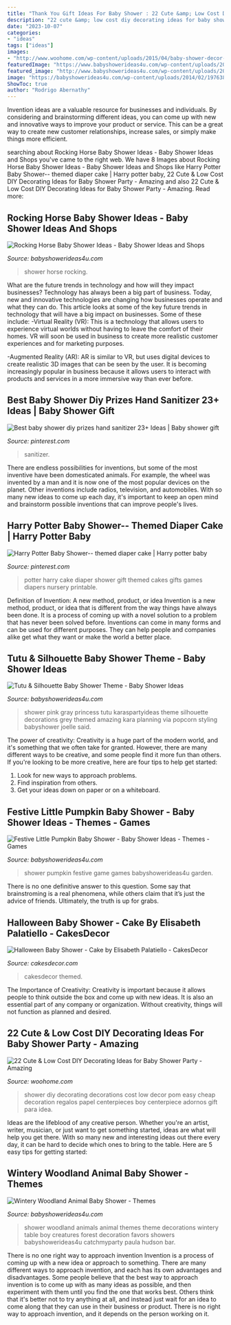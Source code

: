 ```yaml
---
title: "Thank You Gift Ideas For Baby Shower : 22 Cute &amp; Low Cost Diy Decorating Ideas For Baby Shower Party"
description: "22 cute &amp; low cost diy decorating ideas for baby shower party"
date: "2023-10-07"
categories:
- "ideas"
tags: ["ideas"]
images:
- "http://www.woohome.com/wp-content/uploads/2015/04/baby-shower-decor-ideas-woohome-19.jpg"
featuredImage: "https://www.babyshowerideas4u.com/wp-content/uploads/2014/01/Rocking-horse-baby-shower-via-Karas-Party-Ideas-KarasPartyIdeas.com-babyshowerideas-rockinghorse-17.jpg"
featured_image: "http://www.babyshowerideas4u.com/wp-content/uploads/2016/08/Festive-Little-Pumpkin-Baby-Shower-Garden-Game.jpg"
image: "https://babyshowerideas4u.com/wp-content/uploads/2014/02/197638_10151338347461324_672423923_n_600x900.jpg"
ShowToc: true
author: "Rodrigo Abernathy"
---
```



Invention ideas are a valuable resource for businesses and individuals. By considering and brainstorming different ideas, you can come up with new and innovative ways to improve your product or service. This can be a great way to create new customer relationships, increase sales, or simply make things more efficient.

	

		
searching about Rocking Horse Baby Shower Ideas - Baby Shower Ideas and Shops you've came to the right web. We have 8 Images about Rocking Horse Baby Shower Ideas - Baby Shower Ideas and Shops like Harry Potter Baby Shower-- themed diaper cake | Harry potter baby, 22 Cute &amp; Low Cost DIY Decorating Ideas for Baby Shower Party - Amazing and also 22 Cute &amp; Low Cost DIY Decorating Ideas for Baby Shower Party - Amazing. Read more:
		
    
## Rocking Horse Baby Shower Ideas - Baby Shower Ideas And Shops

<img loading=lazy src="https://www.babyshowerideas4u.com/wp-content/uploads/2014/01/Rocking-horse-baby-shower-via-Karas-Party-Ideas-KarasPartyIdeas.com-babyshowerideas-rockinghorse-17.jpg" onerror="this.onerror=null;this.src='https://tse4.mm.bing.net/th?id=OIP.JVHPweHmUUJeIhqRnJ8mEQHaKk&amp;pid=15.1';" alt="Rocking Horse Baby Shower Ideas - Baby Shower Ideas and Shops">

_Source: babyshowerideas4u.com_

>shower horse rocking. 

	

What are the future trends in technology and how will they impact businesses?
Technology has always been a big part of business. Today, new and innovative technologies are changing how businesses operate and what they can do. This article looks at some of the key future trends in technology that will have a big impact on businesses. Some of these include:
-Virtual Reality (VR): This is a technology that allows users to experience virtual worlds without having to leave the comfort of their homes. VR will soon be used in business to create more realistic customer experiences and for marketing purposes.

-Augmented Reality (AR): AR is similar to VR, but uses digital devices to create realistic 3D images that can be seen by the user. It is becoming increasingly popular in business because it allows users to interact with products and services in a more immersive way than ever before.

    
## Best Baby Shower Diy Prizes Hand Sanitizer 23+ Ideas | Baby Shower Gift

<img loading=lazy src="https://i.pinimg.com/736x/cf/23/05/cf2305c9201bc6ef9d195013e06b8f62.jpg" onerror="this.onerror=null;this.src='https://tse4.mm.bing.net/th?id=OIP.mPkwbEMVzbBEUGlwabIUbwAAAA&amp;pid=15.1';" alt="Best baby shower diy prizes hand sanitizer 23+ Ideas | Baby shower gift">

_Source: pinterest.com_

>sanitizer. 

	

There are endless possibilities for inventions, but some of the most inventive have been domesticated animals. For example, the wheel was invented by a man and it is now one of the most popular devices on the planet. Other inventions include radios, television, and automobiles. With so many new ideas to come up each day, it's important to keep an open mind and brainstorm possible inventions that can improve people's lives.

    
## Harry Potter Baby Shower-- Themed Diaper Cake | Harry Potter Baby

<img loading=lazy src="https://i.pinimg.com/736x/eb/94/c0/eb94c037665e1c5660ac727c47445e6b.jpg" onerror="this.onerror=null;this.src='https://tse2.mm.bing.net/th?id=OIP.oKiYbWPHJ1XYukD85KG2FwHaJ3&amp;pid=15.1';" alt="Harry Potter Baby Shower-- themed diaper cake | Harry potter baby">

_Source: pinterest.com_

>potter harry cake diaper shower gift themed cakes gifts games diapers nursery printable. 

	

Definition of Invention: A new method, product, or idea
Invention is a new method, product, or idea that is different from the way things have always been done. It is a process of coming up with a novel solution to a problem that has never been solved before. Inventions can come in many forms and can be used for different purposes. They can help people and companies alike get what they want or make the world a better place.

    
## Tutu &amp; Silhouette Baby Shower Theme - Baby Shower Ideas

<img loading=lazy src="https://babyshowerideas4u.com/wp-content/uploads/2014/02/197638_10151338347461324_672423923_n_600x900.jpg" onerror="this.onerror=null;this.src='https://tse2.mm.bing.net/th?id=OIP.WXQK6LJhKIgWN3I7213mEwHaLH&amp;pid=15.1';" alt="Tutu &amp; Silhouette Baby Shower Theme - Baby Shower Ideas">

_Source: babyshowerideas4u.com_

>shower pink gray princess tutu karaspartyideas theme silhouette decorations grey themed amazing kara planning via popcorn styling babyshower joelle said. 

	

The power of creativity:
Creativity is a huge part of the modern world, and it's something that we often take for granted. However, there are many different ways to be creative, and some people find it more fun than others. If you're looking to be more creative, here are four tips to help get started:
1. Look for new ways to approach problems.
2. Find inspiration from others.
3. Get your ideas down on paper or on a whiteboard.

    
## Festive Little Pumpkin Baby Shower - Baby Shower Ideas - Themes - Games

<img loading=lazy src="http://www.babyshowerideas4u.com/wp-content/uploads/2016/08/Festive-Little-Pumpkin-Baby-Shower-Garden-Game.jpg" onerror="this.onerror=null;this.src='https://tse3.mm.bing.net/th?id=OIP.M6UTiknpQZ43bqBWUb_nKQHaLG&amp;pid=15.1';" alt="Festive Little Pumpkin Baby Shower - Baby Shower Ideas - Themes - Games">

_Source: babyshowerideas4u.com_

>shower pumpkin festive game games babyshowerideas4u garden. 

	

There is no one definitive answer to this question. Some say that brainstroming is a real phenomena, while others claim that it’s just the advice of friends. Ultimately, the truth is up for grabs.

    
## Halloween Baby Shower - Cake By Elisabeth Palatiello - CakesDecor

<img loading=lazy src="https://pic.cakesdecor.com/m/fyvsbynwnxus5be5d7ay.jpg" onerror="this.onerror=null;this.src='https://tse1.mm.bing.net/th?id=OIP.L_rU84oWRBtRrmI4xrs9cgHaLH&amp;pid=15.1';" alt="Halloween Baby Shower - Cake by Elisabeth Palatiello - CakesDecor">

_Source: cakesdecor.com_

>cakesdecor themed. 

	

The Importance of Creativity:
Creativity is important because it allows people to think outside the box and come up with new ideas. It is also an essential part of any company or organization. Without creativity, things will not function as planned and desired.

    
## 22 Cute &amp; Low Cost DIY Decorating Ideas For Baby Shower Party - Amazing

<img loading=lazy src="http://www.woohome.com/wp-content/uploads/2015/04/baby-shower-decor-ideas-woohome-19.jpg" onerror="this.onerror=null;this.src='https://tse1.mm.bing.net/th?id=OIP.OLimr-9_vW6C42bS084Y4AHaKk&amp;pid=15.1';" alt="22 Cute &amp; Low Cost DIY Decorating Ideas for Baby Shower Party - Amazing">

_Source: woohome.com_

>shower diy decorating decorations cost low decor pom easy cheap decoration regalos papel centerpieces boy centerpiece adornos gift para idea. 

	

Ideas are the lifeblood of any creative person. Whether you're an artist, writer, musician, or just want to get something started, ideas are what will help you get there. With so many new and interesting ideas out there every day, it can be hard to decide which ones to bring to the table. Here are 5 easy tips for getting started: 

    
## Wintery Woodland Animal Baby Shower - Themes

<img loading=lazy src="http://www.babyshowerideas4u.com/wp-content/uploads/2016/01/wintery-woodland-animal-baby-shower-food-table.jpg" onerror="this.onerror=null;this.src='https://tse2.mm.bing.net/th?id=OIP.ruxPEoN65rzeMvZi1vy7IAHaJ4&amp;pid=15.1';" alt="Wintery Woodland Animal Baby Shower - Themes">

_Source: babyshowerideas4u.com_

>shower woodland animals animal themes theme decorations wintery table boy creatures forest decoration favors showers babyshowerideas4u catchmyparty paula hudson bar. 

	

There is no one right way to approach invention
Invention is a process of coming up with a new idea or approach to something. There are many different ways to approach invention, and each has its own advantages and disadvantages. Some people believe that the best way to approach invention is to come up with as many ideas as possible, and then experiment with them until you find the one that works best. Others think that it's better not to try anything at all, and instead just wait for an idea to come along that they can use in their business or product. There is no right way to approach invention, and it depends on the person working on it.

